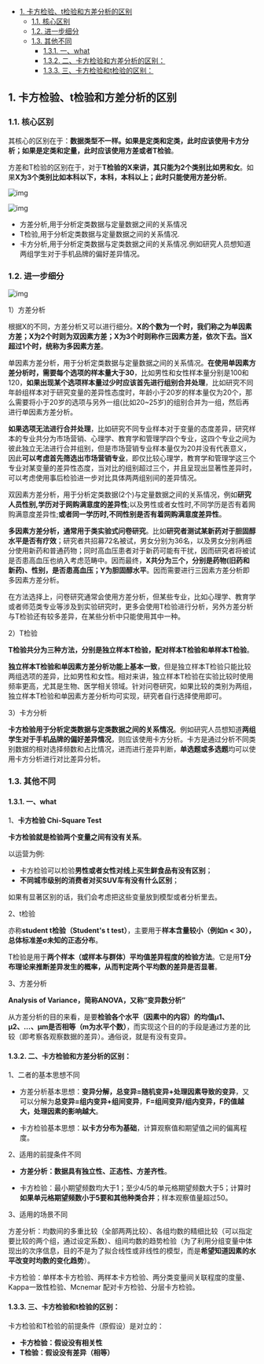 - [1. 卡方检验、t检验和方差分析的区别](#1-卡方检验t检验和方差分析的区别)
  - [1.1. 核心区别](#11-核心区别)
  - [1.2. 进一步细分](#12-进一步细分)
  - [1.3. 其他不同](#13-其他不同)
    - [1.3.1. 一、what](#131-一what)
    - [1.3.2. 二、卡方检验和方差分析的区别：](#132-二卡方检验和方差分析的区别)
    - [1.3.3. 三、卡方检验和t检验的区别：](#133-三卡方检验和t检验的区别)

## 1. 卡方检验、t检验和方差分析的区别

### 1.1. 核心区别

其核心的区别在于：**数据类型不一样。如果是定类和定类，此时应该使用卡方分析；如果是定类和定量，此时应该使用方差或者T检验**。


方差和T检验的区别在于，对于**T检验的X来讲，其只能为2个类别比如男和女**。如果**X为3个类别比如本科以下，本科，本科以上；此时只能使用方差分析**。


![img](http://img.uwayfly.com/article_mike_20200613145045_c244abd09252.png)


![img](http://img.uwayfly.com/article_mike_20200613145149_ebfddf10f3e9.png)


- 方差分析,用于分析定类数据与定量数据之间的关系情况
- T检验,用于分析定类数据与定量数据之间的关系情况.
- 卡方分析,用于分析定类数据与定类数据之间的关系情况.例如研究人员想知道两组学生对于手机品牌的偏好差异情况。

### 1.2. 进一步细分


![img](http://img.uwayfly.com/article_mike_20200613145414_8f8de8450b22.png)


1）方差分析

根据X的不同，方差分析又可以进行细分。**X的个数为一个时，我们称之为单因素方差；X为2个时则为双因素方差；X为3个时则称作三因素方差，依次下去。当X超过1个时，统称为多因素方差**。


单因素方差分析，用于分析定类数据与定量数据之间的关系情况。**在使用单因素方差分析时，需要每个选项的样本量大于30**，比如男性和女性样本量分别是100和120，**如果出现某个选项样本量过少时应该首先进行组别合并处理**，比如研究不同年龄组样本对于研究变量的差异性态度时，年龄小于20岁的样本量仅为20个，那么需要将小于20岁的选项与另外一组(比如20~25岁)的组别合并为一组，然后再进行单因素方差分析。


**如果选项无法进行合并处理**，比如研究不同专业样本对于变量的态度差异，研究样本的专业共分为市场营销、心理学、教育学和管理学四个专业，这四个专业之间为彼此独立无法进行合并组别，但是市场营销专业样本量仅为20并没有代表意义，因此**可以考虑首先筛选出市场营销专业**，即仅比较心理学，教育学和管理学这三个专业对某变量的差异性态度，当对比的组别超过三个，并且呈现出显著性差异时，可以考虑使用事后检验进一步对比具体两两组别间的差异情况。


双因素方差分析，用于分析定类数据(2个)与定量数据之间的关系情况，例如**研究人员性别,学历对于网购满意度的差异性**;以及男性或者女性时,不同学历是否有着网购满意度差异性;**或者同一学历时,不同性别是否有着网购满意度差异性**。



**多因素方差分析，通常用于类实验式问卷研究**。比如**研究者测试某新药对于胆固醇水平是否有疗效**；研究者共招募72名被试，男女分别为36名，以及男女分别再细分使用新药和普通药物；同时高血压患者对于新药可能有干扰，因而研究者将被试是否患高血压也纳入考虑范畴中。因而最终，**X共分为三个，分别是药物(旧药和新药)、性别，是否患高血压；Y为胆固醇水平**。因而需要进行三因素方差分析即多因素方差分析。



在方法选择上，问卷研究通常会使用方差分析，但某些专业，比如心理学、教育学或者师范类专业等涉及到实验研究时，更多会使用T检验进行分析，另外方差分析与T检验还有较多差异，在某些分析中只能使用其中一种。



2）T检验

**T检验共分为三种方法，分别是独立样本T检验，配对样本T检验和单样本T检验**。



**独立样本T检验和单因素方差分析功能上基本一致**，但是独立样本T检验只能比较两组选项的差异，比如男性和女性。相对来讲，独立样本T检验在实验比较时使用频率更高，尤其是生物、医学相关领域。针对问卷研究，如果比较的类别为两组，独立样本T检验和单因素方差分析均可实现，研究者自行选择使用即可。





3）卡方分析

**卡方检验用于分析定类数据与定类数据之间的关系情况**。例如研究人员想知道**两组学生对于手机品牌的偏好差异情况**，则应该使用卡方分析。卡方是通过分析不同类别数据的相对选择频数和占比情况，进而进行差异判断，**单选题或多选题**均可以使用卡方分析进行对比差异分析。


### 1.3. 其他不同

#### 1.3.1. 一、what

1、**卡方检验 Chi-Square Test**

**卡方检验就是检验两个变量之间有没有关系**。

以运营为例:

- 卡方检验可以检验**男性或者女性对线上买生鲜食品有没有区别**；
- **不同城市级别的消费者对买SUV车有没有什么区别**；

如果有显著区别的话，我们会考虑把这些变量放到模型或者分析里去。


2、t检验

亦称**student t检验（Student's t test）**，主要用于**样本含量较小（例如n < 30），总体标准差σ未知的正态分布**。

T检验是用于**两个样本（或样本与群体）平均值差异程度的检验方法**。它是用**T分布理论来推断差异发生的概率，从而判定两个平均数的差异是否显著**。


3、方差分析

**Analysis of Variance，简称ANOVA，又称“变异数分析”**

从方差分析的目的来看，是要**检验各个水平（因素中的内容）的均值μ1、μ2、…、μm是否相等（m为水平个数）**，而实现这个目的的手段是通过方差的比较（即考察各观察数据的差异）。通俗说，就是有没有变异。


#### 1.3.2. 二、卡方检验和方差分析的区别：

1、二者的基本思想不同

- 方差分析基本思想：**变异分解，总变异=随机变异+处理因素导致的变异**，又可以分解为**总变异=组内变异+组间变异**，**F=组间变异/组内变异，F的值越大，处理因素的影响越大**。

- 卡方检验基本思想：**以卡方分布为基础**，计算观察值和期望值之间的偏离程度。


2、适用的前提条件不同

- **方差分析：数据具有独立性、正态性、方差齐性**。

- 卡方检验：最小期望频数均大于1；至少4/5的单元格期望频数大于5；计算时**如果单元格期望频数小于5要和其他种类合并**；样本观察值量超过50。



3、适用的场景不同

方差分析：均数间的多重比较（全部两两比较）、各组均数的精细比较（可以指定要比较的两个组，通过设定系数）、组间均数的趋势检验（为了利用分组变量中体现出的次序信息，目的不是为了拟合线性或非线性的模型，而是**希望知道因素的水平改变时均数的变化趋势**）。

卡方检验：单样本卡方检验、两样本卡方检验、两分类变量间关联程度的度量、Kappa一致性检验、Mcnemar 配对卡方检验、分层卡方检验。



#### 1.3.3. 三、卡方检验和t检验的区别：

卡方检验和T检验的前提条件（原假设）是对立的： 

- **卡方检验：假设没有相关性** 
- **T检验：假设没有差异（相等）**